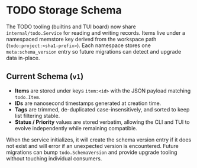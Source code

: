 # TODO Storage Schema

The TODO tooling (builtins and TUI board) now share `internal/todo.Service` for reading and writing records. Items live under a namespaced memstore key derived from the workspace path (`todo:project:<sha1-prefix>`). Each namespace stores one `meta:schema_version` entry so future migrations can detect and upgrade data in-place.

## Current Schema (`v1`)

- **Items** are stored under keys `item:<id>` with the JSON payload matching `todo.Item`.
- **IDs** are nanosecond timestamps generated at creation time.
- **Tags** are trimmed, de-duplicated case-insensitively, and sorted to keep list filtering stable.
- **Status / Priority** values are stored verbatim, allowing the CLI and TUI to evolve independently while remaining compatible.

When the service initializes, it will create the schema version entry if it does not exist and will error if an unexpected version is encountered. Future migrations can bump `todo.SchemaVersion` and provide upgrade tooling without touching individual consumers.

